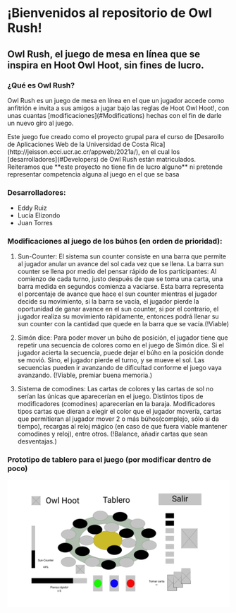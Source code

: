 # ¡Bienvenidos al repositorio de Owl Rush!

## Owl Rush, el juego de mesa en línea que se inspira en Hoot Owl Hoot, **sin fines de lucro**.

### ¿Qué es Owl Rush?

<p>Owl Rush es un juego de mesa en línea en el que un jugador accede como anfitrión e invita a sus amigos a jugar bajo las reglas de Hoot Owl Hoot!, con unas cuantas [modificaciones](#Modifications) hechas con el fin de darle un nuevo giro al juego.</p>

<p>Este juego fue creado como el proyecto grupal para el curso de [Desarollo de Aplicaciones Web de la Universidad de Costa Rica] (http://jeisson.ecci.ucr.ac.cr/appweb/2021a/), en el cual los [desarrolladores](#Developers) de Owl Rush están matriculados. Reiteramos que **este proyecto no tiene fin de lucro alguno** ni pretende representar competencia alguna al juego en el que se basa</p>

### Desarrolladores: <a name="Developers"></a>
- Eddy Ruiz
- Lucía Elizondo
- Juan Torres

### Modificaciones al juego de los búhos (en orden de prioridad): <a name="Modifications"></a>

1. Sun-Counter: El sistema sun counter consiste en una barra que permite al jugador anular un avance del sol cada vez que se llena. La barra sun counter se llena por medio del pensar rápido de los participantes: Al comienzo de cada turno, justo después de que se toma una carta, una barra medida en segundos comienza a vaciarse. Esta barra representa el porcentaje de avance que hace el sun counter mientras el jugador decide su movimiento, si la barra se vacía, el jugador pierde la oportunidad de ganar avance en el sun counter, si por el contrario, el jugador realiza su movimiento rápidamente, entonces podrá llenar su sun counter con la cantidad que quede en la barra que se vacía.(!Viable)  

2. Simón dice: Para poder mover un búho de posición, el jugador tiene que repetir una secuencia de colores como en el juego de Simón dice. Si el jugador acierta la secuencia, puede dejar el búho en la posición donde se movió. Sino, el jugador pierde el turno, y se mueve el sol. Las secuencias pueden ir avanzando de dificultad conforme el juego vaya avanzando. (!Viable, premiar buena memoria.)

3. Sistema de comodines: Las cartas de colores y las cartas de sol no serían las únicas que aparecerían en el juego. Distintos tipos de modificadores (comodines) aparecerían en la baraja. Modificadores tipos cartas que dieran a elegir el color que el jugador movería, cartas que permitieran al jugador mover 2 o más búhos(complejo, sólo si da tiempo), recargas al reloj mágico (en caso de que fuera viable mantener comodines y reloj), entre otros. (!Balance, añadir cartas que sean desventajas.)

### Prototipo de tablero para el juego (por modificar dentro de poco)
![Pantalla de tablero del juego](design/img/Tablero.svg)
